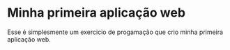 # Minha primeira aplicação web

Esse é simplesmente um exercicio de progamação que crio minha primeira aplicação web.